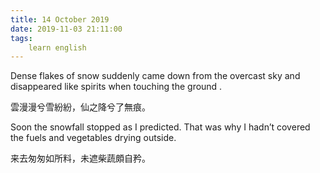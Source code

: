 ```yaml
---
title: 14 October 2019
date: 2019-11-03 21:11:00
tags:
    learn english
---
```

Dense flakes of snow suddenly came down from
the overcast sky and disappeared like spirits when touching the ground . 

雲漫漫兮雪紛紛，仙之降兮了無痕。

Soon the snowfall stopped as I predicted. That
was why I hadn’t covered the fuels and vegetables drying outside. 

来去匆匆如所料，未遮柴蔬頗自矜。

